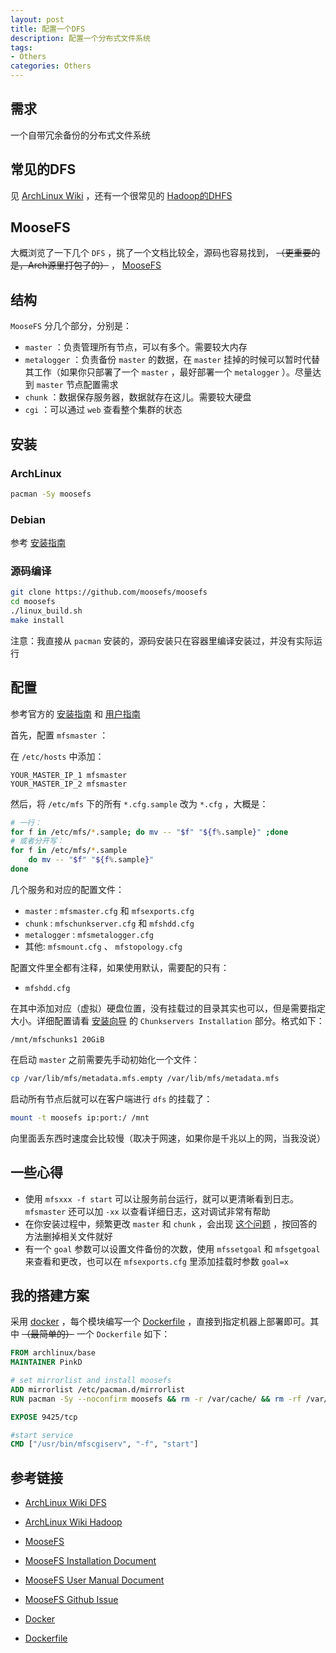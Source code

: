 ```yaml
---
layout: post
title: 配置一个DFS
description: 配置一个分布式文件系统
tags:
- Others
categories: Others
---
```


## 需求

一个自带冗余备份的分布式文件系统

## 常见的DFS

见 [ArchLinux Wiki][1] ，还有一个很常见的 [Hadoop的DHFS][2]

## MooseFS

大概浏览了一下几个 `DFS` ，挑了一个文档比较全，源码也容易找到， ~~（更重要的是，Arch源里打包了的）~~ ， [MooseFS][3]

## 结构

`MooseFS` 分几个部分，分别是：
- `master` ：负责管理所有节点，可以有多个。需要较大内存
- `metalogger` ：负责备份 `master` 的数据，在 `master` 挂掉的时候可以暂时代替其工作（如果你只部署了一个 `master` ，最好部署一个 `metalogger` ）。尽量达到 `master` 节点配置需求
- `chunk` ：数据保存服务器，数据就存在这儿。需要较大硬盘
- `cgi` ：可以通过 `web` 查看整个集群的状态

## 安装

### ArchLinux

```bash
pacman -Sy moosefs
```

### Debian

参考 [安装指南][4] 

### 源码编译

```bash
git clone https://github.com/moosefs/moosefs
cd moosefs
./linux_build.sh
make install
```

注意：我直接从 `pacman` 安装的，源码安装只在容器里编译安装过，并没有实际运行

## 配置

参考官方的 [安装指南][4] 和 [用户指南][5]


首先，配置 `mfsmaster` ：

在 `/etc/hosts` 中添加：

```
YOUR_MASTER_IP_1 mfsmaster
YOUR_MASTER_IP_2 mfsmaster
```

然后，将 `/etc/mfs` 下的所有 `*.cfg.sample` 改为 `*.cfg` ，大概是：

```bash
# 一行：
for f in /etc/mfs/*.sample; do mv -- "$f" "${f%.sample}" ;done
# 或者分开写：
for f in /etc/mfs/*.sample
    do mv -- "$f" "${f%.sample}" 
done
```

几个服务和对应的配置文件：

- `master` : `mfsmaster.cfg` 和 `mfsexports.cfg`
- `chunk` : `mfschunkserver.cfg` 和 `mfshdd.cfg`
- `metalogger` : `mfsmetalogger.cfg`
- 其他: `mfsmount.cfg` 、 `mfstopology.cfg`

配置文件里全都有注释，如果使用默认，需要配的只有：
- `mfshdd.cfg`

在其中添加对应（虚拟）硬盘位置，没有挂载过的目录其实也可以，但是需要指定大小。详细配置请看 [安装向导][5] 的 `Chunkservers Installation` 部分。格式如下：

```
/mnt/mfschunks1 20GiB
```


在启动 `master` 之前需要先手动初始化一个文件：

```bash
cp /var/lib/mfs/metadata.mfs.empty /var/lib/mfs/metadata.mfs
```

启动所有节点后就可以在客户端进行 `dfs` 的挂载了：

```bash
mount -t moosefs ip:port:/ /mnt
```

向里面丢东西时速度会比较慢（取决于网速，如果你是千兆以上的网，当我没说）

## 一些心得

- 使用 `mfsxxx -f start` 可以让服务前台运行，就可以更清晰看到日志。 `mfsmaster` 还可以加 `-xx` 以查看详细日志，这对调试非常有帮助
- 在你安装过程中，频繁更改 `master` 和 `chunk` ，会出现 [这个问题][6] ，按回答的方法删掉相关文件就好
- 有一个 `goal` 参数可以设置文件备份的次数，使用 `mfssetgoal` 和 `mfsgetgoal` 来查看和更改，也可以在 `mfsexports.cfg` 里添加挂载时参数 `goal=x`

## 我的搭建方案

采用 [docker][7] ，每个模块编写一个 [Dockerfile][8] ，直接到指定机器上部署即可。其中 ~~（最简单的）~~ 一个 `Dockerfile` 如下：

```Dockerfile
FROM archlinux/base
MAINTAINER PinkD

# set mirrorlist and install moosefs
ADD mirrorlist /etc/pacman.d/mirrorlist
RUN pacman -Sy --noconfirm moosefs && rm -r /var/cache/ && rm -rf /var/lib/pacman/sync

EXPOSE 9425/tcp

#start service
CMD ["/usr/bin/mfscgiserv", "-f", "start"]
```

## 参考链接

- [ArchLinux Wiki DFS][1]
- [ArchLinux Wiki Hadoop][2]
- [MooseFS][3]
- [MooseFS Installation Document][4]
- [MooseFS User Manual Document][5]
- [MooseFS Github Issue][6]
- [Docker][7]
- [Dockerfile][8]

   [1]:   https://wiki.archlinux.org/index.php/File_systems#Clustered_file_systems
   [2]:   https://wiki.archlinux.org/index.php/Hadoop
   [3]:   https://moosefs.com/
   [4]:   https://moosefs.com/Content/Downloads/moosefs-installation.pdf
   [5]:   https://moosefs.com/Content/Downloads/moosefs-3-0-users-manual.pdf
   [6]:   https://github.com/moosefs/moosefs/issues/74
   [7]:   https://www.docker.com/
   [8]:   https://docs.docker.com/engine/reference/builder/


